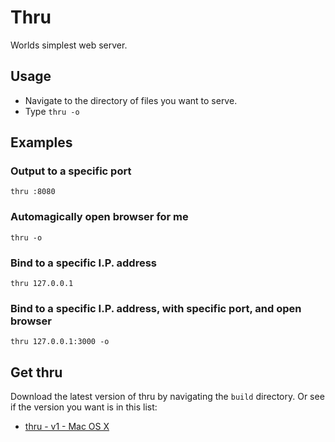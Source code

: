 # Thru

Worlds simplest web server.

## Usage

  * Navigate to the directory of files you want to serve.
  * Type `thru -o`

## Examples

### Output to a specific port

    thru :8080

### Automagically open browser for me

    thru -o

### Bind to a specific I.P. address

    thru 127.0.0.1

### Bind to a specific I.P. address, with specific port, and open browser

    thru 127.0.0.1:3000 -o

## Get thru

Download the latest version of thru by navigating the `build` directory.  Or see if the version you want is in this list:

  * [thru - v1 - Mac OS X](https://github.com/stretchrcom/thru/blob/master/build/Mac%20OS%20X/v1/thru?raw=true)
